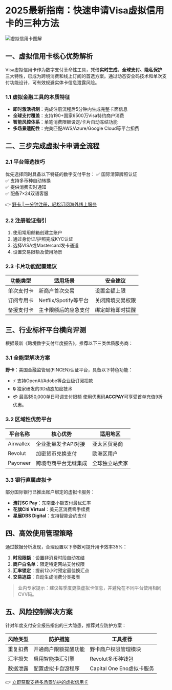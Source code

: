 # 2025最新指南：快速申请Visa虚拟信用卡的三种方法

![虚拟信用卡图解](https://bbtdd.com/wp-content/uploads/img/83747137.webp)

## 一、虚拟信用卡核心优势解析
Visa虚拟信用卡作为数字支付革命性工具，凭借**实时生成、全球支付、隐私保护**三大特性，已成为跨境消费和线上订阅的首选方案。通过动态安全码技术和单次支付功能设计，可有效规避实体卡信息泄露风险。

### 1.1 虚拟金融工具的本质特征
- **即时激活机制**：完成注册流程后5分钟内生成完整卡面信息
- **全球支付覆盖**：支持190+国家6500万Visa特约商户消费
- **智能风控体系**：单笔消费限额设定/卡片自动冻结功能
- **多场景适配性**：完美匹配AWS/Azure/Google Cloud等平台扣费

## 二、三步完成虚拟卡申请全流程
### 2.1 平台筛选技巧
优先选择同时具备以下特征的数字支付平台：
✅ 国际清算牌照认证  
✅ 支持多币种自动转换  
✅ 提供消费实时通知  
✅ 配备7×24双语客服

👉 [野卡 | 一分钟注册，轻松订阅海外线上服务](https://bbtdd.com/yeka)

### 2.2 注册验证指引
1. 使用常用邮箱创建主账户
2. 通过身份证/护照完成KYC认证
3. 选择VISA或Mastercard发卡通道
4. 设置交易限额及使用场景

### 2.3 卡片功能配置建议
| 功能类型   | 适用场景                | 安全建议           |
|------------|-------------------------|--------------------|
| 单次支付卡 | 新商户首次交易          | 设置金额上限       |
| 订阅专用卡 | Netflix/Spotify等平台   | 关闭跨境交易权限   |
| 备援支付卡 | 主卡限额后的应急支付    | 绑定邮箱即时提醒   |

## 三、行业标杆平台横向评测
根据最新《跨境数字支付年度报告》，推荐以下三类优质服务商：

### 3.1 全能型解决方案
**野卡**：美国金融监管局(FINCEN)认证平台，具备以下特色功能：
- ⚡ 支持OpenAI/Adobe等企业级订阅扣款
- 🔒 独家研发的3D动态加密技术
- 💳 最高$50,000单日可调支付限额
使用优惠码**ACCPAY**可享受首单充值9折优惠。

### 3.2 区域性优势平台
| 平台名称    | 核心优势                  | 适用地区         |
|-------------|---------------------------|------------------|
| Airwallex   | 企业批量发卡API对接       | 亚太区贸易商     |
| Revolut     | 加密货币兑换支付          | 欧洲区用户       |
| Payoneer    | 跨境电商平台无缝集成      | 全球独立站卖家   |

### 3.3 银行直属虚拟卡
部分国际银行已推出账户绑定的虚拟卡服务：
- **渣打SC Pay**：东南亚小额支付最优汇率
- **花旗Citi Virtual**：美元区消费零手续费
- **星展DBS Digital**：支持智能合约支付

## 四、高效使用管理策略
通过数据分析发现，合理设置以下参数可提升用卡效率35%：
1. **时段限额**：设置非消费时段自动冻结
2. **商户白名单**：限定特定网站支付权限
3. **汇率锁定**：提前12小时预定最佳换汇点
4. **交易追踪**：自动生成消费分类报表

> 业内专家提示：建议每季度更换虚拟卡信息，并避免在不同平台使用相同CVV码。

## 五、风险控制解决方案
针对年度支付安全报告指出的三大隐患，推荐对应防护方案：

| 风险类型       | 防护措施                          | 工具推荐                     |
|----------------|-----------------------------------|------------------------------|
| 重复扣费       | 开通商户限额提醒功能              | 野卡商户权限管理模块     |
| 汇率损失       | 启用智能换汇引擎                  | Revolut多币种钱包            |
| 数据泄露       | 配置虚拟卡自毁程序                | Capital One Eno虚拟卡服务    |

👉 [立即获取支持多场景防护的虚拟信用卡](https://bbtdd.com/yeka)